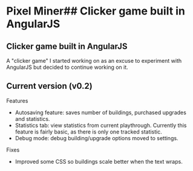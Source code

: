 # Pixel Miner## Clicker game built in AngularJS

## Clicker game built in AngularJS

A "clicker game" I started working on as an excuse to experiment with AngularJS but decided to continue working on it.

## Current version (v0.2)

Features

* Autosaving feature: saves number of buildings, purchased upgrades and statistics.
* Statistics tab: view statistics from current playthrough. Currently this feature is fairly basic, as there is only one tracked statistic.
* Debug mode: debug building/upgrade options moved to settings.

Fixes

* Improved some CSS so buildings scale better when the text wraps.